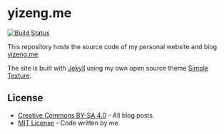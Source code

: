 # yizeng.me

[![Build Status](https://travis-ci.org/yizeng/yizeng.me.png?branch=master)](https://travis-ci.org/yizeng/yizeng.me)

This repository hosts the source code of my personal website and blog [yizeng.me](http://yizeng.me).

The site is built with [Jekyll](http://jekyllrb.com/) using my own open source theme [Simple Texture](https://github.com/yizeng/jekyll-theme-simple-texture).

## License
- [Creative Commons BY-SA 4.0](http://creativecommons.org/licenses/by-sa/4.0/) - All blog posts
- [MIT License](https://raw.github.com/yizeng/yizeng.me/master/LICENSE) - Code written by me
